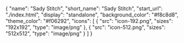 {
  "name": "Sady Stitch",
  "short_name": "Sady Stitch",
  "start_url": "./index.html",
  "display": "standalone",
  "background_color": "#f8c8d8",
  "theme_color": "#f06292",
  "icons": [
    {
      "src": "icon-192.png",
      "sizes": "192x192",
      "type": "image/png"
    },
    {
      "src": "icon-512.png",
      "sizes": "512x512",
      "type": "image/png"
    }
  ]
}
